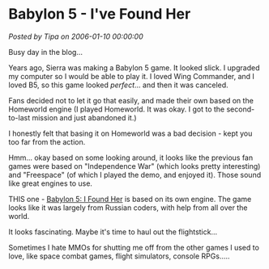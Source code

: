 # Babylon 5 - I&#039;ve Found Her

*Posted by Tipa on 2006-01-10 00:00:00*

Busy day in the blog...

Years ago, Sierra was making a Babylon 5 game. It looked slick. I upgraded my computer so I would be able to play it. I loved Wing Commander, and I loved B5, so this game looked *perfect*... and then it was canceled.

Fans decided not to let it go that easily, and made their own based on the Homeworld engine (I played Homeworld. It was okay. I got to the second-to-last mission and just abandoned it.)

I honestly felt that basing it on Homeworld was a bad decision - kept you too far from the action.

Hmm... okay based on some looking around, it looks like the previous fan games were based on "Independence War" (which looks pretty interesting) and "Freespace" (of which I played the demo, and enjoyed it). Those sound like great engines to use.

THIS one - [Babylon 5: I Found Her](http://ifh.firstones.com/) is based on its own engine. The game looks like it was largely from Russian coders, with help from all over the world.

It looks fascinating. Maybe it's time to haul out the flightstick...

Sometimes I hate MMOs for shutting me off from the other games I used to love, like space combat games, flight simulators, console RPGs.....
